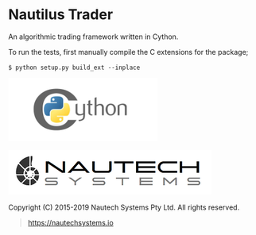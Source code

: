 # Nautilus Trader
An algorithmic trading framework written in Cython.

To run the tests, first manually compile the C extensions for the package;

    $ python setup.py build_ext --inplace

![Alt text](documentation/assets/cython-logo-small.png "cython")

![Alt text](documentation/assets/nautechsystems_logo_small.png?raw=true "logo")

Copyright (C) 2015-2019 Nautech Systems Pty Ltd. All rights reserved.

> https://nautechsystems.io
